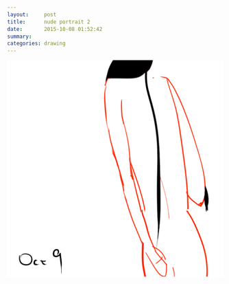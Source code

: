 ```yaml
---
layout:     post
title:      nude portrait 2
date:       2015-10-08 01:52:42
summary:    
categories: drawing
---
```

![nude portrait 2](/images/_diary/nude-portrait-2.png "the mark.")
